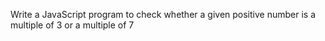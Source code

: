 Write a JavaScript program to check whether a given positive number is a multiple of 3 or a multiple of 7